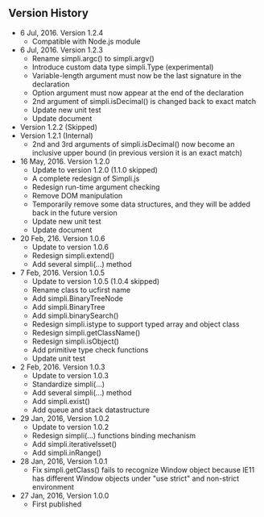 ## Version History
* 6 Jul, 2016. Version 1.2.4
  * Compatible with Node.js module
* 6 Jul, 2016. Version 1.2.3
  * Rename simpli.argc() to simpli.argv()
  * Introduce custom data type simpli.Type (experimental)
  * Variable-length argument must now be the last signature in the declaration
  * Option argument must now appear at the end of the declaration
  * 2nd argument of simpli.isDecimal() is changed back to exact match
  * Update new unit test
  * Update document
* Version 1.2.2 (Skipped)
* Version 1.2.1 (Internal)
  * 2nd and 3rd arguments of simpli.isDecimal() now become an inclusive upper bound (in previous version it is an exact match)
* 16 May, 2016. Version 1.2.0
  * Update to version 1.2.0 (1.1.0 skipped)
  * A complete redesign of Simpli.js
  * Redesign run-time argument checking
  * Remove DOM manipulation
  * Temporarily remove some data structures, and they will be added back in the future version
  * Update new unit test
  * Update document
* 20 Feb, 216. Version 1.0.6
  * Update to version 1.0.6
  * Redesign simpli.extend()
  * Add several simpli(...) method
* 7 Feb, 2016. Version 1.0.5
  * Update to version 1.0.5 (1.0.4 skipped)
  * Rename class to ucfirst name
  * Add simpli.BinaryTreeNode
  * Add simpli.BinaryTree
  * Add simpli.binarySearch()
  * Redesign simpli.istype to support typed array and object class
  * Redesign simpli.getClassName()
  * Redesign simpli.isObject()
  * Add primitive type check functions
  * Update unit test
* 2 Feb, 2016. Version 1.0.3
  * Update to version 1.0.3
  * Standardize simpli(...)
  * Add several simpli(...) method
  * Add simpli.exist()
  * Add queue and stack datastructure
* 29 Jan, 2016, Version 1.0.2
  * Update to version 1.0.2
  * Redesign simpli(...) functions binding mechanism
  * Add simpli.iterativeIsset()
  * Add simpli.inRange()
* 28 Jan, 2016, Version 1.0.1
  * Fix simpli.getClass() fails to recognize Window object because IE11 has different Window objects under "use strict" and non-strict environment
* 27 Jan, 2016, Version 1.0.0
  * First published